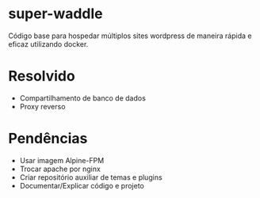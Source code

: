 # super-waddle

Código base para hospedar múltiplos sites wordpress de maneira rápida e eficaz utilizando docker.

# Resolvido

* Compartilhamento de banco de dados
* Proxy reverso

# Pendências

* Usar imagem Alpine-FPM
* Trocar apache por nginx
* Criar repositório auxiliar de temas e plugins
* Documentar/Explicar código e projeto
